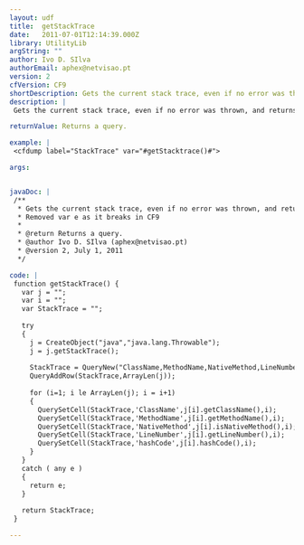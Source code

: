 ```yaml
---
layout: udf
title:  getStackTrace
date:   2011-07-01T12:14:39.000Z
library: UtilityLib
argString: ""
author: Ivo D. SIlva
authorEmail: aphex@netvisao.pt
version: 2
cfVersion: CF9
shortDescription: Gets the current stack trace, even if no error was thrown, and returns it in a query.
description: |
 Gets the current stack trace, even if no error was thrown, and returns it in a query.

returnValue: Returns a query.

example: |
 <cfdump label="StackTrace" var="#getStacktrace()#">

args:


javaDoc: |
 /**
  * Gets the current stack trace, even if no error was thrown, and returns it in a query.
  * Removed var e as it breaks in CF9
  * 
  * @return Returns a query. 
  * @author Ivo D. SIlva (aphex@netvisao.pt) 
  * @version 2, July 1, 2011 
  */

code: |
 function getStackTrace() {
   var j = "";
   var i = "";
   var StackTrace = "";
   
   try
   {
     j = CreateObject("java","java.lang.Throwable");
     j = j.getStackTrace();
 
     StackTrace = QueryNew("ClassName,MethodName,NativeMethod,LineNumber,hashCode");
     QueryAddRow(StackTrace,ArrayLen(j));
   
     for (i=1; i le ArrayLen(j); i = i+1)
     {
       QuerySetCell(StackTrace,'ClassName',j[i].getClassName(),i);
       QuerySetCell(StackTrace,'MethodName',j[i].getMethodName(),i);
       QuerySetCell(StackTrace,'NativeMethod',j[i].isNativeMethod(),i);
       QuerySetCell(StackTrace,'LineNumber',j[i].getLineNumber(),i);
       QuerySetCell(StackTrace,'hashCode',j[i].hashCode(),i);
     }
   }
   catch ( any e )
   {
     return e;
   }
   
   return StackTrace;
 }

---
```


